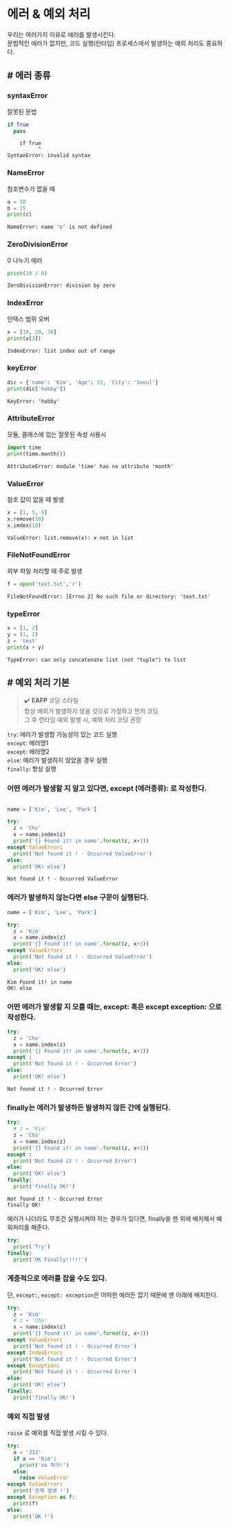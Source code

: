 # 에러 & 예외 처리
우리는 여러가지 이유로 에러를 발생시킨다.   
문법적인 에러가 없지만, 코드 실행(런타임) 프로세스에서 발생하는 예외 처리도 중요하다.  

## # 에러 종류

### **syntaxError**
잘못된 문법
```py
if True
  pass
```
```
    if True
          ^
SyntaxError: invalid syntax
```

### **NameError**
참조변수가 없을 때
```py
a = 10
b = 15
print(c)
```
```
NameError: name 'c' is not defined
```

### **ZeroDivisionError**
0 나누기 에러
```py
print(10 / 0)
```
```
ZeroDivisionError: division by zero
```

### **IndexError**
인덱스 범위 오버
```py
x = [10, 20, 30]
print(x[3])
```
```
IndexError: list index out of range
```

### **keyError**
```py
dic = {'name': 'Kim', 'Age': 33, 'City': 'Seoul'}
print(dic['hobby'])
```
```
KeyError: 'hobby'
```

### **AttributeError**
모듈, 클래스에 있는 잘못된 속성 사용시
```py
import time
print(time.month())
```
```
AttributeError: module 'time' has no attribute 'month'
```

### **ValueError**
참조 값이 없을 때 발생
```py
x = [1, 5, 9]
x.remove(10)
x.imdex(10)
```
```
ValueError: list.remove(x): x not in list
```

### **FileNotFoundError**
외부 파일 처리할 때 주로 발생
```py
f = open('text.txt','r')
```
```
FileNotFoundError: [Errno 2] No such file or directory: 'text.txt'
```

### **typeError**
```py
x = [1, 2]
y = (1, 2)
z = 'test'
print(x + y)
```
```
TypeError: can only concatenate list (not "tuple") to list
```

## # 예외 처리 기본

> ✔️ **EAFP** 코딩 스타일  
> 항상 예외가 발생하지 않을 것으로 가정하고 먼저 코딩  
> 그 후 런타임 예외 발생 시, 예외 처리 코딩 권장

`try`: 에러가 발생할 가능성이 있는 코드 실행  
`except`: 에러명1  
`except`: 에러명2  
`else`: 에러가 발생하지 않았을 경우 실행  
`finally`: 항상 실행

### **어떤 에러가 발생할 지 알고 있다면, except (에러종류):** 로 작성한다.

```py

name = ['Kim', 'Lee', 'Park']

try:
  z = 'Cho'
  x = name.index(z)
  print('{} Found it! in name'.format(z, x+1))
except ValueError:
  print('Not found it ! - Occurred ValueError')
else:
  print('OK! else')
```
```
Not found it ! - Occurred ValueError
```

### **에러가 발생하지 않는다면 else 구문이 실행된다.**
```py
name = ['Kim', 'Lee', 'Park']

try:
  z = 'Kim'
  x = name.index(z)
  print('{} Found it! in name'.format(z, x+1))
except ValueError:
  print('Not found it ! - Occurred ValueError')
else:
  print('OK! else')
```
```
Kim Found it! in name
OK! else
```

### **어떤 에러가 발생할 지 모를 때는, except: 혹은 except exception: 으로 작성한다.**
```py
try:
  z = 'Cho'
  x = name.index(z)
  print('{} Found it! in name'.format(z, x+1))
except :
  print('Not found it ! - Occurred Error')
else:
  print('OK! else')
```
```
Not found it ! - Occurred Error
```

### **finally는 에러가 발생하든 발생하지 않든 간에 실행된다.**
```py
try:
  # z = 'Kim'
  z = 'Cho'
  x = name.index(z)
  print('{} Found it! in name'.format(z, x+1))
except :
  print('Not found it ! - Occurred Error')
else:
  print('OK! else')
finally:
  print('finally OK!')
```
```
Not found it ! - Occurred Error
finally OK!
```

에러가 나더라도 무조건 실행시켜야 하는 경우가 있다면, finally을 맨 위에 배치해서 예외처리를 해준다.
```py
try:
  print('Try')
finally:
  print('OK Finally!!!!!')
```

### **계층적으로 에러를 잡을 수도 있다.**
단, `except:`, `except: exception`은 어떠한 에러든 잡기 때문에 맨 아래에 배치한다.

```py
try:
  z = 'Kim'
  # z = 'Cho'
  x = name.index(z)
  print('{} Found it! in name'.format(z, x+1))
except ValueError:
  print('Not found it ! - Occurred Error')
except IndexError:
  print('Not found it ! - Occurred Error')
except Exception:
  print('Not found it ! - Occurred Error')
else:
  print('OK! else')
finally:
  print('finally OK!')
```

### **예외 직접 발생**
`raise` 로 예외를 직접 발생 시킬 수 있다.

```py
try:
  a = '333'
  if a == 'Kim':
    print('ok 허가!')
  else:
    raise ValueError
except ValueError:
  print('문제 발생 !')
except Exception as f:
  print(f)
else:
  print('OK !')
```